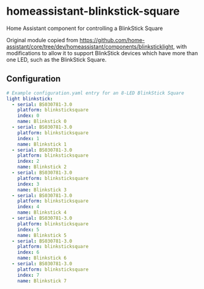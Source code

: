 # homeassistant-blinkstick-square
Home Assistant component for controlling a BlinkStick Square

Original module copied from https://github.com/home-assistant/core/tree/dev/homeassistant/components/blinksticklight, with modifications to allow it to support BlinkStick devices which have more than one LED, such as the BlinkStick Square.

## Configuration

```yaml
# Example configuration.yaml entry for an 8-LED BlinkStick Square
light blinkstick:
  - serial: BS030781-3.0
    platform: blinksticksquare
    index: 0
    name: Blinkstick 0
  - serial: BS030781-3.0
    platform: blinksticksquare
    index: 1
    name: Blinkstick 1
  - serial: BS030781-3.0
    platform: blinksticksquare
    index: 2
    name: Blinkstick 2
  - serial: BS030781-3.0
    platform: blinksticksquare
    index: 3
    name: Blinkstick 3
  - serial: BS030781-3.0
    platform: blinksticksquare
    index: 4
    name: Blinkstick 4
  - serial: BS030781-3.0
    platform: blinksticksquare
    index: 5
    name: Blinkstick 5
  - serial: BS030781-3.0
    platform: blinksticksquare
    index: 6
    name: Blinkstick 6
  - serial: BS030781-3.0
    platform: blinksticksquare
    index: 7
    name: Blinkstick 7
```
